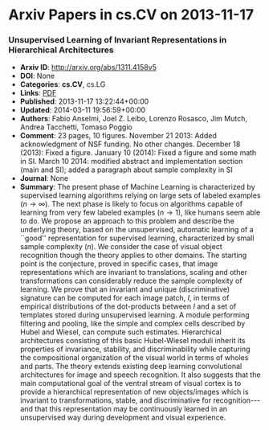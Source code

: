 # Arxiv Papers in cs.CV on 2013-11-17
### Unsupervised Learning of Invariant Representations in Hierarchical Architectures
- **Arxiv ID**: http://arxiv.org/abs/1311.4158v5
- **DOI**: None
- **Categories**: **cs.CV**, cs.LG
- **Links**: [PDF](http://arxiv.org/pdf/1311.4158v5)
- **Published**: 2013-11-17 13:22:44+00:00
- **Updated**: 2014-03-11 19:56:59+00:00
- **Authors**: Fabio Anselmi, Joel Z. Leibo, Lorenzo Rosasco, Jim Mutch, Andrea Tacchetti, Tomaso Poggio
- **Comment**: 23 pages, 10 figures. November 21 2013: Added acknowledgment of NSF
  funding. No other changes. December 18 (2013): Fixed a figure. January 10
  (2014): Fixed a figure and some math in SI. March 10 2014: modified abstract
  and implementation section (main and SI); added a paragraph about sample
  complexity in SI
- **Journal**: None
- **Summary**: The present phase of Machine Learning is characterized by supervised learning algorithms relying on large sets of labeled examples ($n \to \infty$). The next phase is likely to focus on algorithms capable of learning from very few labeled examples ($n \to 1$), like humans seem able to do. We propose an approach to this problem and describe the underlying theory, based on the unsupervised, automatic learning of a ``good'' representation for supervised learning, characterized by small sample complexity ($n$). We consider the case of visual object recognition though the theory applies to other domains. The starting point is the conjecture, proved in specific cases, that image representations which are invariant to translations, scaling and other transformations can considerably reduce the sample complexity of learning. We prove that an invariant and unique (discriminative) signature can be computed for each image patch, $I$, in terms of empirical distributions of the dot-products between $I$ and a set of templates stored during unsupervised learning. A module performing filtering and pooling, like the simple and complex cells described by Hubel and Wiesel, can compute such estimates. Hierarchical architectures consisting of this basic Hubel-Wiesel moduli inherit its properties of invariance, stability, and discriminability while capturing the compositional organization of the visual world in terms of wholes and parts. The theory extends existing deep learning convolutional architectures for image and speech recognition. It also suggests that the main computational goal of the ventral stream of visual cortex is to provide a hierarchical representation of new objects/images which is invariant to transformations, stable, and discriminative for recognition---and that this representation may be continuously learned in an unsupervised way during development and visual experience.



